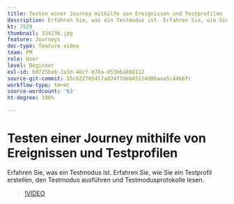 ```yaml
---
title: Testen einer Journey mithilfe von Ereignissen und Testprofilen
description: Erfahren Sie, was ein Testmodus ist. Erfahren Sie, wie Sie ein Testprofil erstellen, den Testmodus ausführen und Testmodusprotokolle lesen.
kt: 7529
thumbnail: 334236.jpg
feature: Journeys
doc-type: feature video
team: PM
role: User
level: Beginner
exl-id: b0725be6-2a3d-46cf-b78a-d53b6a88d112
source-git-commit: 55cb22765457ad34f7deb45114d06aaa5c4466fc
workflow-type: tm+mt
source-wordcount: '63'
ht-degree: 100%

---
```


# Testen einer Journey mithilfe von Ereignissen und Testprofilen

Erfahren Sie, was ein Testmodus ist. Erfahren Sie, wie Sie ein Testprofil erstellen, den Testmodus ausführen und Testmodusprotokolle lesen.

>[!VIDEO](https://video.tv.adobe.com/v/334236?quality=12)
